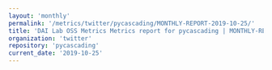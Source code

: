 ```yaml
---
layout: 'monthly'
permalink: '/metrics/twitter/pycascading/MONTHLY-REPORT-2019-10-25/'
title: 'DAI Lab OSS Metrics Metrics report for pycascading | MONTHLY-REPORT-2019-10-25'
organization: 'twitter'
repository: 'pycascading'
current_date: '2019-10-25'
---
```

